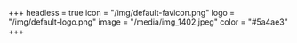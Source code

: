 +++
headless = true
icon = "/img/default-favicon.png"
logo = "/img/default-logo.png"
image = "/media/img_1402.jpeg"
color = "#5a4ae3"
+++
